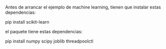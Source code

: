 Antes de arrancar el ejemplo de machine learning, tienen que instalar estas dependencias:

pip install scikit-learn

el paquete tiene estas dependencias:

pip install numpy scipy joblib threadpoolctl
